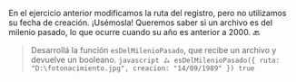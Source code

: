 En el ejercicio anterior modificamos la ruta del registro, pero no utilizamos su fecha de creación. ¡Usémosla! Queremos saber si un archivo es del milenio pasado, lo que ocurre cuando su año es anterior a 2000. :back:

> Desarrollá la función `esDelMilenioPasado`, que recibe un archivo y devuelve un booleano.
> `javascript
  ム esDelMilenioPasado({ ruta: "D:\fotonacimiento.jpg", creacion: "14/09/1989" })
  true`

